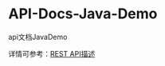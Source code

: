 # API-Docs-Java-Demo
api文档JavaDemo

详情可参考：[REST API描述](https://github.com/peppaex/Peppaex-API-Docs)
